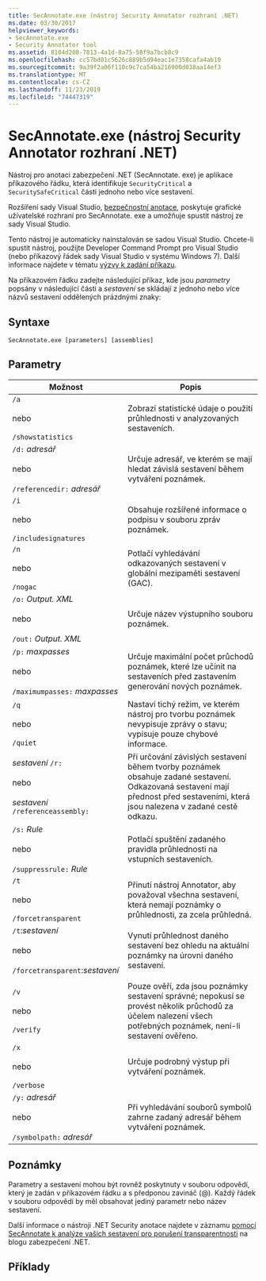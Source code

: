 ```yaml
---
title: SecAnnotate.exe (nástroj Security Annotator rozhraní .NET)
ms.date: 03/30/2017
helpviewer_keywords:
- SecAnnotate.exe
- Security Annotator tool
ms.assetid: 8104d208-7813-4a1d-8a75-58f9a7bcb8c9
ms.openlocfilehash: cc57bd01c5626c889b5d94eac1e7358cafa4ab10
ms.sourcegitcommit: 9a39f2a06f110c9c7ca54ba216900d038aa14ef3
ms.translationtype: MT
ms.contentlocale: cs-CZ
ms.lasthandoff: 11/23/2019
ms.locfileid: "74447319"
---
```

# <a name="secannotateexe-net-security-annotator-tool"></a>SecAnnotate.exe (nástroj Security Annotator rozhraní .NET)
Nástroj pro anotaci zabezpečení .NET (SecAnnotate. exe) je aplikace příkazového řádku, která identifikuje `SecurityCritical` a `SecuritySafeCritical` části jednoho nebo více sestavení.  
  
 Rozšíření sady Visual Studio, [bezpečnostní anotace](https://marketplace.visualstudio.com/items?itemName=sheldonb.SecurityAnnotator), poskytuje grafické uživatelské rozhraní pro SecAnnotate. exe a umožňuje spustit nástroj ze sady Visual Studio.  
  
 Tento nástroj je automaticky nainstalován se sadou Visual Studio. Chcete-li spustit nástroj, použijte Developer Command Prompt pro Visual Studio (nebo příkazový řádek sady Visual Studio v systému Windows 7). Další informace najdete v tématu [výzvy k zadání příkazu](developer-command-prompt-for-vs.md).  
  
 Na příkazovém řádku zadejte následující příkaz, kde jsou *parametry* popsány v následující části a *sestavení* se skládají z jednoho nebo více názvů sestavení oddělených prázdnými znaky:  
  
## <a name="syntax"></a>Syntaxe  
  
```console  
SecAnnotate.exe [parameters] [assemblies]  
```  
  
## <a name="parameters"></a>Parametry  
  
|Možnost|Popis|  
|------------|-----------------|  
|`/a`<br /><br /> nebo<br /><br /> `/showstatistics`|Zobrazí statistické údaje o použití průhlednosti v analyzovaných sestaveních.|  
|`/d:` *adresář*<br /><br /> nebo<br /><br /> `/referencedir:` *adresář*|Určuje adresář, ve kterém se mají hledat závislá sestavení během vytváření poznámek.|  
|`/i`<br /><br /> nebo<br /><br /> `/includesignatures`|Obsahuje rozšířené informace o podpisu v souboru zpráv poznámek.|  
|`/n`<br /><br /> nebo<br /><br /> `/nogac`|Potlačí vyhledávání odkazovaných sestavení v globální mezipaměti sestavení (GAC).|  
|`/o:` *Output. XML*<br /><br /> nebo<br /><br /> `/out:` *Output. XML*|Určuje název výstupního souboru poznámek.|  
|`/p:` *maxpasses*<br /><br /> nebo<br /><br /> `/maximumpasses:` *maxpasses*|Určuje maximální počet průchodů poznámek, které lze učinit na sestaveních před zastavením generování nových poznámek.|  
|`/q`<br /><br /> nebo<br /><br /> `/quiet`|Nastaví tichý režim, ve kterém nástroj pro tvorbu poznámek nevypisuje zprávy o stavu; vypisuje pouze chybové informace.|  
|*sestavení* `/r:`<br /><br /> nebo<br /><br /> *sestavení* `/referenceassembly:`|Při určování závislých sestavení během tvorby poznámek obsahuje zadané sestavení. Odkazovaná sestavení mají přednost před sestaveními, která jsou nalezena v zadané cestě odkazu.|  
|`/s:` *Rule*<br /><br /> nebo<br /><br /> `/suppressrule:` *Rule*|Potlačí spuštění zadaného pravidla průhlednosti na vstupních sestaveních.|  
|`/t`<br /><br /> nebo<br /><br /> `/forcetransparent`|Přinutí nástroj Annotator, aby považoval všechna sestavení, která nemají poznámky o průhlednosti, za zcela průhledná.|  
|`/t`:*sestavení*<br /><br /> nebo<br /><br /> `/forcetransparent`:*sestavení*|Vynutí průhlednost daného sestavení bez ohledu na aktuální poznámky na úrovni daného sestavení.|  
|||  
|`/v`<br /><br /> nebo<br /><br /> `/verify`|Pouze ověří, zda jsou poznámky sestavení správné; nepokusí se provést několik průchodů za účelem nalezení všech potřebných poznámek, není-li sestavení ověřeno.|  
|`/x`<br /><br /> nebo<br /><br /> `/verbose`|Určuje podrobný výstup při vytváření poznámek.|  
|`/y:` *adresář*<br /><br /> nebo<br /><br /> `/symbolpath:` *adresář*|Při vyhledávání souborů symbolů zahrne zadaný adresář během vytváření poznámek.|  
  
## <a name="remarks"></a>Poznámky  
 Parametry a sestavení mohou být rovněž poskytnuty v souboru odpovědí, který je zadán v příkazovém řádku a s předponou zavináč (@). Každý řádek v souboru odpovědí by měl obsahovat jediný parametr nebo název sestavení.  
  
 Další informace o nástroji .NET Security anotace najdete v záznamu [pomocí SecAnnotate k analýze vašich sestavení pro porušení transparentnosti](https://blogs.msdn.microsoft.com/shawnfa/2009/11/18/using-secannotate-to-analyze-your-assemblies-for-transparency-violations-an-example/) na blogu zabezpečení .NET.  
  
## <a name="examples"></a>Příklady
